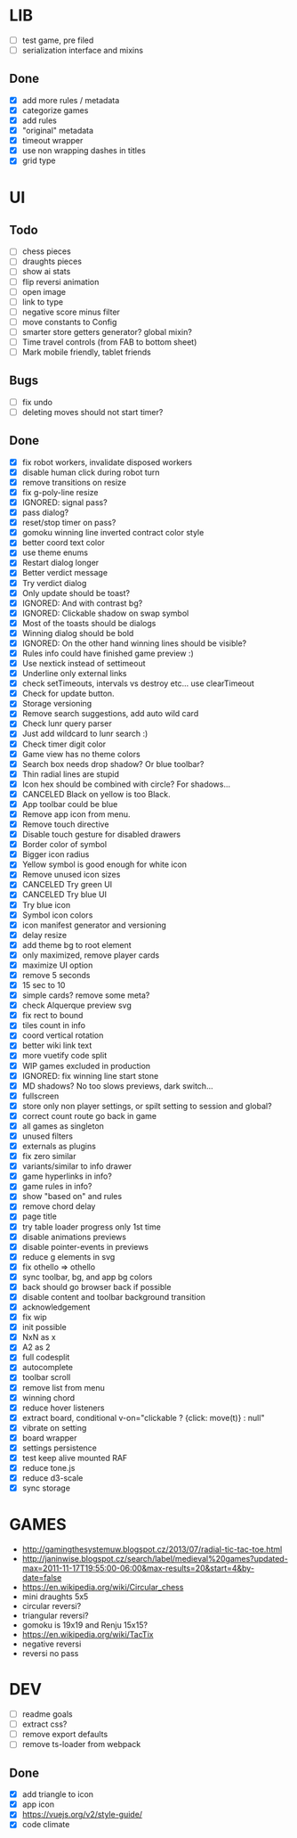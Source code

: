 # LIB

- [ ] test game, pre filed
- [ ] serialization interface and mixins

## Done
- [x] add more rules / metadata
- [x] categorize games
- [x] add rules
- [x] "original" metadata
- [x] timeout wrapper
- [x] use non wrapping dashes in titles
- [x] grid type

# UI

## Todo

- [ ] chess pieces
- [ ] draughts pieces
- [ ] show ai stats
- [ ] flip reversi animation
- [ ] open image
- [ ] link to type
- [ ] negative score minus filter
- [ ] move constants to Config
- [ ] smarter store getters generator? global mixin?
- [ ] Time travel controls (from FAB to bottom sheet)
- [ ] Mark mobile friendly, tablet friends

## Bugs

- [ ] fix undo
- [ ] deleting moves should not start timer?

## Done
- [x] fix robot workers, invalidate disposed workers
- [x] disable human click during robot turn
- [x] remove transitions on resize
- [x] fix g-poly-line resize
- [x] IGNORED: signal pass?
- [x] pass dialog?
- [x] reset/stop timer on pass?
- [x] gomoku winning line inverted contract color style
- [x] better coord text color
- [x] use theme enums
- [x] Restart dialog longer
- [x] Better verdict message
- [x] Try verdict dialog
- [x] Only update should be toast?
- [x] IGNORED: And with contrast bg?
- [x] IGNORED: Clickable shadow on swap symbol
- [x] Most of the toasts should be dialogs
- [x] Winning dialog should be bold
- [x] IGNORED: On the other hand winning lines should be visible?
- [x] Rules info could have finished game preview :)
- [x] Use nextick instead of settimeout
- [x] Underline only external links
- [x] check setTimeouts, intervals vs destroy etc... use clearTimeout
- [x] Check for update button.
- [x] Storage versioning
- [x] Remove search suggestions, add auto wild card
- [x] Check lunr query parser
- [x] Just add wildcard to lunr search :)
- [x] Check timer digit color
- [x] Game view has no theme colors
- [x] Search box needs drop shadow? Or blue toolbar?
- [x] Thin radial lines are stupid
- [x] Icon hex should be combined with circle? For shadows...
- [x] CANCELED Black on yellow is too Black.
- [x] App toolbar could be blue
- [x] Remove app icon from menu.
- [x] Remove touch directive
- [x] Disable touch gesture for disabled drawers
- [x] Border color of symbol
- [x] Bigger icon radius
- [x] Yellow symbol is good enough for white icon
- [x] Remove unused icon sizes
- [x] CANCELED Try green UI
- [x] CANCELED Try blue UI
- [x] Try blue icon
- [x] Symbol icon colors
- [x] icon manifest generator and versioning
- [x] delay resize
- [x] add theme bg to root element
- [x] only maximized, remove player cards
- [x] maximize UI option
- [x] remove 5 seconds
- [x] 15 sec to 10
- [x] simple cards? remove some meta?
- [x] check Alquerque preview svg
- [x] fix rect to bound
- [x] tiles count in info
- [x] coord vertical rotation
- [x] better wiki link text
- [x] more vuetify code split
- [x] WIP games excluded in production
- [x] IGNORED: fix winning line start stone
- [x] MD shadows? No too slows previews, dark switch...
- [x] fullscreen
- [x] store only non player settings, or spilt setting to session and global?
- [x] correct count route go back in game
- [x] all games as singleton
- [x] unused filters
- [x] externals as plugins
- [x] fix zero similar
- [x] variants/similar to info drawer
- [x] game hyperlinks in info?
- [x] game rules in info?
- [x] show "based on" and rules
- [x] remove chord delay
- [x] page title
- [x] try table loader progress only 1st time
- [x] disable animations previews
- [x] disable pointer-events in previews
- [x] reduce g elements in svg
- [x] fix othello => othello
- [x] sync toolbar, bg, and app bg colors
- [x] back should go browser back if possible
- [x] disable content and toolbar background transition
- [x] acknowledgement
- [x] fix wip
- [x] init possible
- [x] NxN as x
- [x] A2 as 2
- [x] full codesplit
- [x] autocomplete
- [x] toolbar scroll
- [x] remove list from menu
- [x] winning chord
- [x] reduce hover listeners
- [x] extract board, conditional v-on="clickable ? {click: move(t)} : null"
- [x] vibrate on setting
- [x] board wrapper
- [x] settings persistence
- [x] test keep alive mounted RAF
- [x] reduce tone.js
- [x] reduce d3-scale
- [x] sync storage

# GAMES

- http://gamingthesystemuw.blogspot.cz/2013/07/radial-tic-tac-toe.html
- http://janinwise.blogspot.cz/search/label/medieval%20games?updated-max=2011-11-17T19:55:00-06:00&max-results=20&start=4&by-date=false
- https://en.wikipedia.org/wiki/Circular_chess
- mini draughts 5x5
- circular reversi?
- triangular reversi?
- gomoku is 19x19 and Renju 15x15?
- https://en.wikipedia.org/wiki/TacTix
- negative reversi
- reversi no pass

# DEV

- [ ] readme goals
- [ ] extract css?
- [ ] remove export defaults
- [ ] remove ts-loader from webpack

## Done
- [x] add triangle to icon
- [x] app icon
- [x] https://vuejs.org/v2/style-guide/
- [x] code climate
